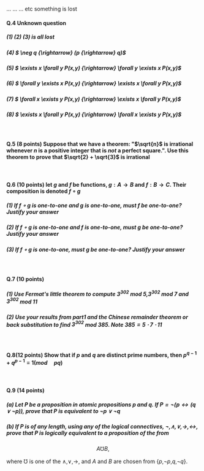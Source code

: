<!--
 * @Github: https://github.com/Certseeds/CS201_Discrete_Mathematics
 * @Organization: SUSTech
 * @Author: nanoseeds
 * @Date: 2021-04-09 15:50:07
 * @LastEditors: nanoseeds
 * @LastEditTime: 2021-04-09 16:29:45
 * @License: CC-BY-NC-SA_V4_0 or any later version 
 -->
...
...
...
etc
something is lost

#### Q.4 Unknown question

##### (1) (2) (3) is all lost

##### (4) $ \neg q {\rightarrow} (p {\rightarrow} q)$

##### (5) $ \exists x \forall y P(x,y) {\rightarrow} \forall y \exists x P(x,y)$

##### (6) $ \forall y \exists x P(x,y) {\rightarrow} \exists x \forall y P(x,y)$

##### (7) $ \forall x \exists y P(x,y) {\rightarrow} \exists x \forall y P(x,y)$

##### (8) $ \exists x \forall y P(x,y) {\rightarrow} \forall x \exists y P(x,y)$

</br>

#### Q.5 (8 points) Suppose that we have a theorem: "$\sqrt{n}$ is irrational whenever $n$ is a positive integer that is *not* a perfect square.". Use this theorem to prove that $\sqrt{2} + \sqrt{3}$ is irrational

</br>

#### Q.6 (10 points) let $g$ and $f$ be functions, $g: A {\rightarrow} B$ and $f: B {\rightarrow} C$. Their composition is denoted $f \circ g$

##### (1) If $f \circ g$ is one-to-one and $g$ is one-to-one, must $f$ be one-to-one? Justify your answer

##### (2) If $f \circ g$ is one-to-one and $f$ is one-to-one, must $g$ be one-to-one? Justify your answer

##### (3) If $f \circ g$ is one-to-one, must $g$ be one-to-one? Justify your answer

</br>

#### Q.7 (10 points)

##### (1) Use Fermat's little theorem to compute $3^{302}$ mod 5,$3^{302}$ mod 7 and $3^{302}$ mod 11

##### (2) Use your results from part1 and the Chinese remainder theorem or back substitution to find $3^{302}$ mod 385. Note $385 = 5 \cdot 7 \cdot 11$

</br>

#### Q.8(12 points) Show that if $p$ and $q$ are distinct prime numbers, then $p^{q-1} + q^{p-1} \equiv 1 (mod \quad pq)$

</br>

#### Q.9 (14 points)

##### (a) Let $P$ be a proposition in atomic propositions $p$ and $q$. If $P = \neg (p {\leftrightarrow} (q \vee \neg p))$, prove that $P$ is equivalent to $\neg p \vee \neg q$

##### (b) If $P$ is of any length, using any of the logical connectives, $\neg$,$\wedge$,$\vee$,$\rightarrow$,$\leftrightarrow$, prove that $P$ is logically equivalent to a proposition of the from

$$ A \mho B,$$

where $\mho$ is one of the $\wedge$,$\vee$,$\rightarrow$, and $A$ and $B$ are chosen from {$p$,$\neg p$,$q$,$\neg q$}.
